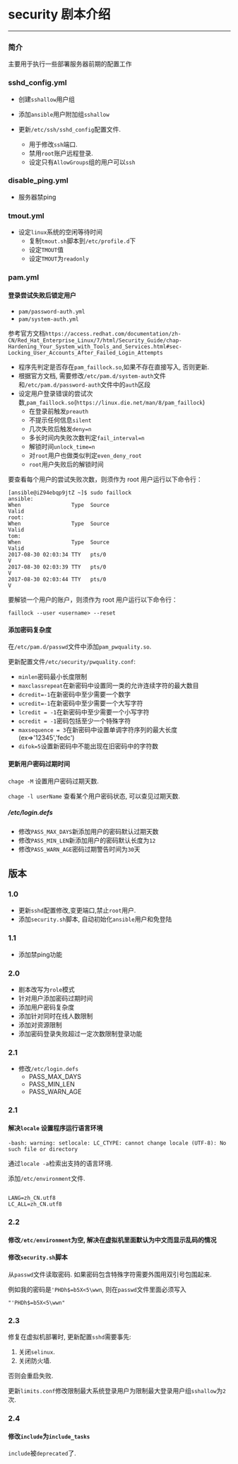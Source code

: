 # security 剧本介绍

---

### 简介

主要用于执行一些部署服务器前期的配置工作

### sshd_config.yml

* 创建`sshallow`用户组
* 添加`ansible`用户附加组`sshallow`
* 更新`/etc/ssh/sshd_config`配置文件.

	* 用于修改`ssh`端口.
	* 禁用`root`账户远程登录.
	* 设定只有`AllowGroups`组的用户可以`ssh`

### disable_ping.yml

* 服务器禁ping

### tmout.yml

* 设定`linux`系统的空闲等待时间
	* 复制`tmout.sh`脚本到`/etc/profile.d`下
	* 设定`TMOUT`值
	* 设定`TMOUT`为`readonly`

### pam.yml

#### 登录尝试失败后锁定用户

* `pam/password-auth.yml`
* `pam/system-auth.yml`

参考官方文档`https://access.redhat.com/documentation/zh-CN/Red_Hat_Enterprise_Linux/7/html/Security_Guide/chap-Hardening_Your_System_with_Tools_and_Services.html#sec-Locking_User_Accounts_After_Failed_Login_Attempts`

* 程序先判定是否存在`pam_faillock.so`,如果不存在直接写入, 否则更新.
* 根据官方文档, 需要修改`/etc/pam.d/system-auth`文件和`/etc/pam.d/password-auth`文件中的`auth`区段
* 设定用户登录错误的尝试次数,`pam_faillock.so`(`https://linux.die.net/man/8/pam_faillock`)
	* 在登录前触发`preauth`
	* 不提示任何信息`silent`
	* 几次失败后触发`deny=n`
	* 多长时间内失败次数判定`fail_interval=n`
	* 解锁时间`unlock_time=n`
	* 对`root`用户也做类似判定`even_deny_root`
	* `root`用户失败后的解锁时间

要查看每个用户的尝试失败次数，则须作为 root 用户运行以下命令行：

```shell
[ansible@iZ94ebqp9jtZ ~]$ sudo faillock
ansible:
When                Type  Source                                           Valid
root:
When                Type  Source                                           Valid
tom:
When                Type  Source                                           Valid
2017-08-30 02:03:34 TTY   pts/0                                                V
2017-08-30 02:03:39 TTY   pts/0                                                V
2017-08-30 02:03:44 TTY   pts/0                                                V
```

要解锁一个用户的账户，则须作为 root 用户运行以下命令行：

```shell
faillock --user <username> --reset
```

#### 添加密码复杂度

在`/etc/pam.d/passwd`文件中添加`pam_pwquality.so`.

更新配置文件`/etc/security/pwquality.conf`:

* `minlen`密码最小长度限制
* `maxclassrepeat`在新密码中设置同一类的允许连续字符的最大数目
* `dcredit=-1`在新密码中至少需要一个数字
* `ucredit=-1`在新密码中至少需要一个大写字符
* `lcredit = -1`在新密码中至少需要一个小写字符
* `ocredit = -1`密码包括至少一个特殊字符
* `maxsequence = 3`在新密码中设置单调字符序列的最大长度(ex⇒'12345','fedc')
* `difok=5`设置新密码中不能出现在旧密码中的字符数


#### 更新用户密码过期时间

`chage -M` 设置用户密码过期天数.

`chage -l userName` 查看某个用户密码状态, 可以查见过期天数.

##### /etc/login.defs

* 修改`PASS_MAX_DAYS`新添加用户的密码默认过期天数
* 修改`PASS_MIN_LEN`新添加用户的密码默认长度为`12`
* 修改`PASS_WARN_AGE`密码过期警告时间为`30`天

## 版本

### 1.0

* 更新`sshd`配置修改,变更端口,禁止`root`用户.
* 添加`security.sh`脚本, 自动初始化`ansible`用户和免登陆

### 1.1

* 添加禁ping功能

### 2.0

* 剧本改写为`role`模式
* 针对用户添加密码过期时间
* 添加用户密码复杂度
* 添加针对同时在线人数限制
* 添加对资源限制
* 添加密码登录失败超过一定次数限制登录功能

### 2.1

* 修改`/etc/login.defs`
	* PASS_MAX_DAYS
	* PASS_MIN_LEN
	* PASS_WARN_AGE

### 2.1

#### 解决`locale` 设置程序运行语言环境

`-bash: warning: setlocale: LC_CTYPE: cannot change locale (UTF-8): No such file or directory`

通过`locale -a`检索出支持的语言环境.

添加`/etc/environment`文件.

```shell

LANG=zh_CN.utf8
LC_ALL=zh_CN.utf8
```

### 2.2

#### 修改`/etc/environment`为空, 解决在虚拟机里面默认为中文而显示乱码的情况

#### 修改`security.sh`脚本

从`passwd`文件读取密码. 如果密码包含特殊字符需要外围用双引号包围起来.

例如我的密码是`'PHDh$=b5X<5\wwn`, 则在`passwd`文件里面必须写入

```
"'PHDh$=b5X<5\wwn"
```

### 2.3

修复在虚拟机部署时, 更新配置`sshd`需要事先:

1. 关闭`selinux`.
2. 关闭防火墙.

否则会重启失败.

更新`limits.conf`修改限制最大系统登录用户为限制最大登录用户组`sshallow`为`2`次. 

### 2.4

#### 修改`include`为`include_tasks`

`include`被`deprecated`了.
